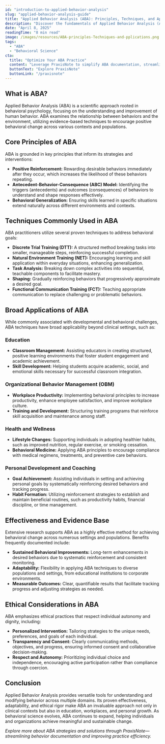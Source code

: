 ```yaml
---
id: "introduction-to-applied-behavior-analysis"
slug: "applied-behavior-analysis-guide"
title: "Applied Behavior Analysis (ABA): Principles, Techniques, and Applications"
description: "Discover the fundamentals of Applied Behavior Analysis (ABA), its core techniques, and broad applications beyond clinical settings."
date: "April 8, 2025"
readingTime: "8 min read"
image: /images/resources/ABA-principles-Techniques-and-pplications.png
tags:
  - "ABA"
  - "Behavioral Science"
cta:
  title: "Optimize Your ABA Practice"
  content: "Leverage PraxisNote to simplify ABA documentation, streamline workflows, and enhance service quality."
  buttonText: "Explore PraxisNote"
  buttonLink: "/praxisnote"
---
```


## What is ABA?

Applied Behavior Analysis (ABA) is a scientific approach rooted in behavioral psychology, focusing on the understanding and improvement of human behavior. ABA examines the relationship between behaviors and the environment, utilizing evidence-based techniques to encourage positive behavioral change across various contexts and populations.

## Core Principles of ABA

ABA is grounded in key principles that inform its strategies and interventions:

- **Positive Reinforcement:** Rewarding desirable behaviors immediately after they occur, which increases the likelihood of these behaviors repeating.
- **Antecedent-Behavior-Consequence (ABC) Model:** Identifying the triggers (antecedents) and outcomes (consequences) of behaviors to understand and shape responses effectively.
- **Behavioral Generalization:** Ensuring skills learned in specific situations extend naturally across different environments and contexts.

## Techniques Commonly Used in ABA

ABA practitioners utilize several proven techniques to address behavioral goals:

- **Discrete Trial Training (DTT):** A structured method breaking tasks into smaller, manageable steps, reinforcing successful completion.
- **Natural Environment Training (NET):** Encouraging learning and skill application within everyday situations, enhancing generalization.
- **Task Analysis:** Breaking down complex activities into sequential, teachable components to facilitate mastery.
- **Shaping:** Gradually reinforcing behaviors that progressively approximate a desired goal.
- **Functional Communication Training (FCT):** Teaching appropriate communication to replace challenging or problematic behaviors.

## Broad Applications of ABA

While commonly associated with developmental and behavioral challenges, ABA techniques have broad applicability beyond clinical settings, such as:

### Education

- **Classroom Management:** Assisting educators in creating structured, positive learning environments that foster student engagement and academic achievement.
- **Skill Development:** Helping students acquire academic, social, and emotional skills necessary for successful classroom integration.

### Organizational Behavior Management (OBM)

- **Workplace Productivity:** Implementing behavioral principles to increase productivity, enhance employee satisfaction, and improve workplace culture.
- **Training and Development:** Structuring training programs that reinforce skill acquisition and maintenance among staff.

### Health and Wellness

- **Lifestyle Changes:** Supporting individuals in adopting healthier habits, such as improved nutrition, regular exercise, or smoking cessation.
- **Behavioral Medicine:** Applying ABA principles to encourage compliance with medical regimens, treatments, and preventive care behaviors.

### Personal Development and Coaching

- **Goal Achievement:** Assisting individuals in setting and achieving personal goals by systematically reinforcing desired behaviors and tracking progress.
- **Habit Formation:** Utilizing reinforcement strategies to establish and maintain beneficial routines, such as productivity habits, financial discipline, or time management.

## Effectiveness and Evidence Base

Extensive research supports ABA as a highly effective method for achieving behavioral change across numerous settings and populations. Benefits frequently documented include:

- **Sustained Behavioral Improvements:** Long-term enhancements in desired behaviors due to systematic reinforcement and consistent monitoring.
- **Adaptability:** Flexibility in applying ABA techniques to diverse populations and settings, from educational institutions to corporate environments.
- **Measurable Outcomes:** Clear, quantifiable results that facilitate tracking progress and adjusting strategies as needed.

## Ethical Considerations in ABA

ABA emphasizes ethical practices that respect individual autonomy and dignity, including:

- **Personalized Intervention:** Tailoring strategies to the unique needs, preferences, and goals of each individual.
- **Transparency and Consent:** Clearly communicating methods, objectives, and progress, ensuring informed consent and collaborative decision-making.
- **Respect and Autonomy:** Prioritizing individual choice and independence, encouraging active participation rather than compliance through coercion.

## Conclusion

Applied Behavior Analysis provides versatile tools for understanding and modifying behavior across multiple domains. Its proven effectiveness, adaptability, and ethical rigor make ABA an invaluable approach not only in clinical contexts but also in education, workplaces, and personal growth. As behavioral science evolves, ABA continues to expand, helping individuals and organizations achieve meaningful and sustainable change.

_Explore more about ABA strategies and solutions through PraxisNote—streamlining behavior documentation and improving practice efficiency._
